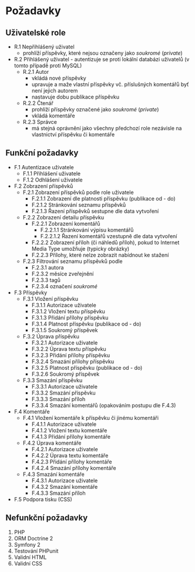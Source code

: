 # Požadavky

## Uživatelské role

  * R.1 Nepřihlášený uživatel
    * prohlíží příspěvky, které nejsou označeny jako *soukromé* (*private*)
  * R.2 Přihlášený uživatel - autentizuje se proti lokální databázi uživatelů (v tomto případě proti MySQL)
    * R.2.1 Autor 
      * vkládá nové příspěvky
      * upravuje a maže vlastní příspěvky vč. příslušných komentářů byť není jejich autorem
      * nastavuje dobu publikace příspěvku
    * R.2.2 Čtenář 
      * prohlíží příspěvky označené jako *soukromé* (*private*)
      * vkládá komentáře
    * R.2.3 Správce 
      * má stejná oprávnění jako všechny předchozí role nezávisle na vlastnictví příspěvku či komentáře

## Funkční požadavky

  * F.1 Autentizace uživatele
    * F.1.1 Přihlášení uživatele
    * F.1.2 Odhlášení uživatele
  * F.2 Zobrazení příspěvků
    * F.2.1 Zobrazení příspěvků podle role uživatele
        * F.2.1.1 Zobrazení dle platnosti příspěvku (publikace od - do)
        * F.2.1.2 Stránkování seznamu příspěvků
        * F.2.1.3 Řazení příspěvků sestupne dle data vytvoření
    * F.2.2 Zobrazení detailu příspěvku 
      * F.2.2.1 Zobrazení komentářů
        * F.2.2.1.1 Stránkování výpisu komentářů
        * F.2.2.1.2 Řazení komentářů vzestupně dle data vytvoření
      * F.2.2.2 Zobrazení příloh (či náhledů příloh), pokud to Internet Media Type umožňuje (typicky obrázky)
      * F.2.2.3 Přílohy, které nelze zobrazit nabídnout ke stažení
    * F.2.3 Filtrování seznamu příspěvků podle
      * F.2.3.1 autora
      * F.2.3.2 měsíce zveřejnění
      * F.2.3.3 tagů
      * F.2.3.4 označení *soukromé*
  * F.3 Příspěvky
    * F.3.1 Vložení příspěvku
      * F.3.1.1 Autorizace uživatele
      * F.3.1.2 Vložení textu příspěvku
      * F.3.1.3 Přidání přílohy příspěvku
      * F.3.1.4 Platnost příspěvku (publikace od - do)
      * F.3.1.5 Soukromý příspěvek
    * F.3.2 Úprava příspěvku
      * F.3.2.1 Autorizace uživatele
      * F.3.2.2 Úprava textu příspěvku
      * F.3.2.3 Přidání přílohy příspěvku
      * F.3.2.4 Smazání přílohy příspěvku
      * F.3.2.5 Platnost příspěvku (publikace od - do)
      * F.3.2.6 Soukromý příspěvek
    * F.3.3 Smazání příspěvku
      * F.3.3.1 Autorizace uživatele
      * F.3.3.2 Smazání příspěvku
      * F.3.3.3 Smazání příloh
      * F.3.3.4 Smazání komentářů (opakováním postupu dle F.4.3)
  * F.4 Komentáře
    * F.4.1 Vložení komentáře k příspěvku či jinému komentáři
      * F.4.1.1 Autorizace uživatele
      * F.4.1.2 Vložení textu komentáře
      * F.4.1.3 Přidání přílohy komentáře
    * F.4.2 Úprava komentáře
      * F.4.2.1 Autorizace uživatele
      * F.4.2.2 Úprava textu komentáře
      * F.4.2.3 Přidání přílohy komentáře
      * F.4.2.4 Smazání přílohy komentáře
    * F.4.3 Smazání komentáře
      * F.4.3.1 Autorizace uživatele
      * F.4.3.2 Smazání komentáře
      * F.4.3.3 Smazání příloh
  * F.5 Podpora tisku (CSS)

## Nefunkční požadavky

  1. PHP
  1. ORM Doctrine 2
  1. Symfony 2
  1. Testování PHPunit
  1. Validní HTML
  1. Validní CSS
